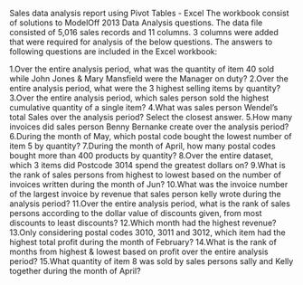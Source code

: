 Sales data analysis report using Pivot Tables - Excel
The workbook consist of solutions to ModelOff 2013 Data Analysis questions. The data file consisted of 5,016 sales records and 11 columns. 3 columns were added that were required for analysis of the below questions. The answers to following questions are included in the Excel workbook:

1.Over the entire analysis period, what was the quantity of item 40 sold while John Jones & Mary Mansfield  were the Manager on duty?
2.Over the entire analysis period, what were the 3 highest selling items by quantity?
3.Over the entire analysis period, which sales person sold the highest cumulative quantity of a single item?
4.What was sales person Wendel’s total Sales over the analysis period? Select the closest answer. 
5.How many invoices did sales person Benny Bernanke create over the analysis period?
6.During the month of May, which postal code bought the lowest number of item 5 by quantity?
7.During the month of April, how many postal codes bought more than 400 products by quantity?
8.Over the entire dataset, which 3 items did Postcode 3014 spend the greatest dollars on?
9.What is the rank of sales persons from highest to lowest based on the number of invoices written during the month of Jun?
10.What was the invoice number of the largest invoice by revenue that sales person kelly wrote during the analysis period?
11.Over the entire analysis period, what is the rank of sales persons according to the dollar value of discounts given, from most discounts to least discounts?
12.Which month had the highest revenue?
13.Only considering postal codes 3010, 3011 and 3012, which item had the highest total profit during the month of February?
14.What is the rank of months from highest & lowest based on profit over the entire analysis period?
15.What quantity of item 8 was sold by sales persons sally and Kelly together during the month of April?
